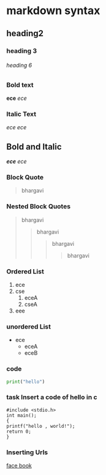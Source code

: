 # markdown syntax
## heading2
### heading 3
###### heading 6
### Bold text
**ece**
_ece_
### Italic Text
*ece*
_ece_
## Bold and Italic
**_ece_**
_*ece*_
### Block Quote
> bhargavi
### Nested Block Quotes
> bhargavi
>> bhargavi
>>> bhargavi
>>>> bhargavi
### Ordered List
1. ece
2. cse
    1. eceA
    2. cseA
3. eee
### unordered List
- ece
    * eceA
    * eceB
### code
```python
print("hello")
```
### task Insert a code of hello in c
```
#include <stdio.h>
int main(); 
{
printf("hello , world!");
return 0;
}
```
### Inserting Urls
[face book](https://www.facebook.com/)
  
